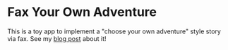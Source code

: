 # Fax Your Own Adventure

This is a toy app to implement a "choose your own adventure" style story via fax. See my [blog post](https://erica.works/fax-your-own-adventure/) about it!
